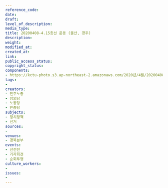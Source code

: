 ```yaml
---
reference_code: 
date: 
draft: 
level_of_description: 
media_type: 
title: 20200408-4.15총선 운동 (울산, 경주)
description: 
weight: 
modified_at: 
created_at: 
link: 
public_access_status: 
copyright_status: 
components:
- https://kctu-photo.s3.ap-northeast-2.amazonaws.com/2020년/4월/20200408-4.15총선+운동+(울산,+경주)/_DSC3517.jpg
tags:
- 
creators:
- 민주노총
- 정의당
- 노동당
- 민중당
subjects:
- 정치정책
- 선거
sources:
- 
venues:
- 경북본부
events:
- 선전전
- 기자회견
- 순회투쟁
culture_workers:
- 
issues:
- 
---
```

